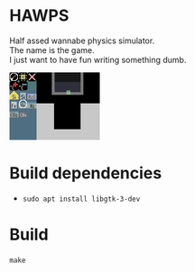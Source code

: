 # HAWPS

Half assed wannabe physics simulator.  
The name is the game.  
I just want to have fun writing something dumb.  

![heating a metal bowl and releasing an oxygen-methane mix into it](demo.gif)

# Build dependencies

- `sudo apt install libgtk-3-dev`  

# Build

`make`  
